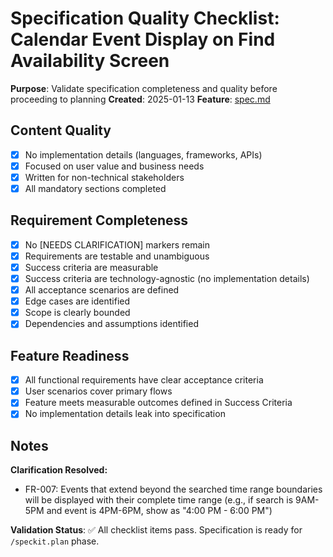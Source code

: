 # Specification Quality Checklist: Calendar Event Display on Find Availability Screen

**Purpose**: Validate specification completeness and quality before proceeding to planning
**Created**: 2025-01-13
**Feature**: [spec.md](../spec.md)

## Content Quality

- [x] No implementation details (languages, frameworks, APIs)
- [x] Focused on user value and business needs
- [x] Written for non-technical stakeholders
- [x] All mandatory sections completed

## Requirement Completeness

- [x] No [NEEDS CLARIFICATION] markers remain
- [x] Requirements are testable and unambiguous
- [x] Success criteria are measurable
- [x] Success criteria are technology-agnostic (no implementation details)
- [x] All acceptance scenarios are defined
- [x] Edge cases are identified
- [x] Scope is clearly bounded
- [x] Dependencies and assumptions identified

## Feature Readiness

- [x] All functional requirements have clear acceptance criteria
- [x] User scenarios cover primary flows
- [x] Feature meets measurable outcomes defined in Success Criteria
- [x] No implementation details leak into specification

## Notes

**Clarification Resolved:**
- FR-007: Events that extend beyond the searched time range boundaries will be displayed with their complete time range (e.g., if search is 9AM-5PM and event is 4PM-6PM, show as "4:00 PM - 6:00 PM")

**Validation Status**: ✅ All checklist items pass. Specification is ready for `/speckit.plan` phase.
